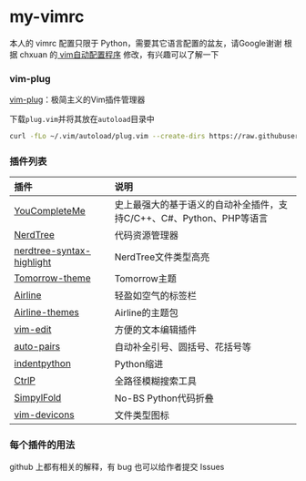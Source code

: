# my-vimrc
本人的 vimrc 配置只限于 Python，需要其它语言配置的盆友，请Google谢谢
根据 chxuan 的[ vim自动配置程序](https://github.com/chxuan/vimplus) 修改，有兴趣可以了解一下
### vim-plug
[vim-plug](https://github.com/junegunn/vim-plug)：极简主义的Vim插件管理器

下载`plug.vim`并将其放在`autoload`目录中
```bash
curl -fLo ~/.vim/autoload/plug.vim --create-dirs https://raw.githubusercontent.com/junegunn/vim-plug/master/plug.vim
```

### 插件列表

| 插件                                                         | 说明                                                         |
| :----------------------------------------------------------- | :----------------------------------------------------------- |
| [YouCompleteMe](https://github.com/Valloric/YouCompleteMe)   | 史上最强大的基于语义的自动补全插件，支持C/C++、C#、Python、PHP等语言 |
| [NerdTree](https://github.com/scrooloose/nerdtree)           | 代码资源管理器                                               |
| [nerdtree-syntax-highlight](https://github.com/tiagofumo/vim-nerdtree-syntax-highlight) | NerdTree文件类型高亮                                         |
| [Tomorrow-theme](https://github.com/chriskempson/vim-tomorrow-theme) | Tomorrow主题                                                 |
| [Airline](https://github.com/vim-airline/vim-airline)        | 轻盈如空气的标签栏                                           |
| [Airline-themes](https://github.com/vim-airline/vim-airline-themes) | Airline的主题包                                              |
| [vim-edit](https://github.com/chxuan/vim-edit)               | 方便的文本编辑插件                                           |
| [auto-pairs](https://github.com/jiangmiao/auto-pairs)        | 自动补全引号、圆括号、花括号等                               |
| [indentpython](https://github.com/vim-scripts/indentpython.vim) | Python缩进                                                   |
| [CtrlP](https://github.com/ctrlpvim/ctrlp.vim)               | 全路径模糊搜索工具                                           |
| [SimpylFold](https://github.com/tmhedberg/SimpylFold)        | No-BS Python代码折叠                                         |
| [vim-devicons](https://github.com/ryanoasis/vim-devicons)    | 文件类型图标                                                 |

### 每个插件的用法
github 上都有相关的解释，有 bug 也可以给作者提交 Issues